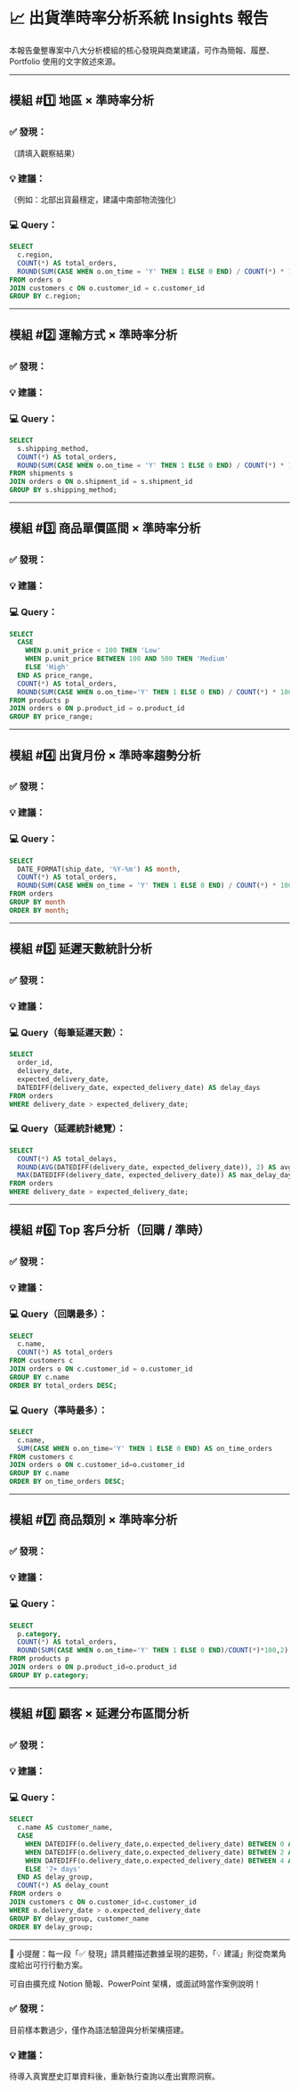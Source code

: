 # 📈 出貨準時率分析系統 Insights 報告

本報告彙整專案中八大分析模組的核心發現與商業建議，可作為簡報、履歷、Portfolio 使用的文字敘述來源。

---

## 模組 #1️⃣ 地區 × 準時率分析

### ✅ 發現：
（請填入觀察結果）

### 💡 建議：
（例如：北部出貨最穩定，建議中南部物流強化）

### 💻 Query：
```sql
SELECT 
  c.region,
  COUNT(*) AS total_orders,
  ROUND(SUM(CASE WHEN o.on_time = 'Y' THEN 1 ELSE 0 END) / COUNT(*) * 100, 2) AS on_time_rate
FROM orders o
JOIN customers c ON o.customer_id = c.customer_id
GROUP BY c.region;
```

---

## 模組 #2️⃣ 運輸方式 × 準時率分析

### ✅ 發現：

### 💡 建議：

### 💻 Query：
```sql
SELECT 
  s.shipping_method,
  COUNT(*) AS total_orders,
  ROUND(SUM(CASE WHEN o.on_time = 'Y' THEN 1 ELSE 0 END) / COUNT(*) * 100, 2) AS on_time_rate
FROM shipments s
JOIN orders o ON o.shipment_id = s.shipment_id
GROUP BY s.shipping_method;
```

---

## 模組 #3️⃣ 商品單價區間 × 準時率分析

### ✅ 發現：

### 💡 建議：

### 💻 Query：
```sql
SELECT 
  CASE
    WHEN p.unit_price < 100 THEN 'Low'
    WHEN p.unit_price BETWEEN 100 AND 500 THEN 'Medium'
    ELSE 'High'
  END AS price_range,
  COUNT(*) AS total_orders,
  ROUND(SUM(CASE WHEN o.on_time='Y' THEN 1 ELSE 0 END) / COUNT(*) * 100, 2) AS on_time_rate
FROM products p
JOIN orders o ON p.product_id = o.product_id
GROUP BY price_range;
```

---

## 模組 #4️⃣ 出貨月份 × 準時率趨勢分析

### ✅ 發現：

### 💡 建議：

### 💻 Query：
```sql
SELECT
  DATE_FORMAT(ship_date, '%Y-%m') AS month,
  COUNT(*) AS total_orders,
  ROUND(SUM(CASE WHEN on_time = 'Y' THEN 1 ELSE 0 END) / COUNT(*) * 100, 2) AS on_time_rate
FROM orders
GROUP BY month
ORDER BY month;
```

---

## 模組 #5️⃣ 延遲天數統計分析

### ✅ 發現：

### 💡 建議：

### 💻 Query（每筆延遲天數）：
```sql
SELECT 
  order_id,
  delivery_date,
  expected_delivery_date,
  DATEDIFF(delivery_date, expected_delivery_date) AS delay_days
FROM orders
WHERE delivery_date > expected_delivery_date;
```

### 💻 Query（延遲統計總覽）：
```sql
SELECT
  COUNT(*) AS total_delays,
  ROUND(AVG(DATEDIFF(delivery_date, expected_delivery_date)), 2) AS avg_delay_days,
  MAX(DATEDIFF(delivery_date, expected_delivery_date)) AS max_delay_days
FROM orders
WHERE delivery_date > expected_delivery_date;
```

---

## 模組 #6️⃣ Top 客戶分析（回購 / 準時）

### ✅ 發現：

### 💡 建議：

### 💻 Query（回購最多）：
```sql
SELECT 
  c.name,
  COUNT(*) AS total_orders
FROM customers c
JOIN orders o ON c.customer_id = o.customer_id
GROUP BY c.name
ORDER BY total_orders DESC;
```

### 💻 Query（準時最多）：
```sql
SELECT 
  c.name,
  SUM(CASE WHEN o.on_time='Y' THEN 1 ELSE 0 END) AS on_time_orders
FROM customers c
JOIN orders o ON c.customer_id=o.customer_id
GROUP BY c.name
ORDER BY on_time_orders DESC;
```

---

## 模組 #7️⃣ 商品類別 × 準時率分析

### ✅ 發現：

### 💡 建議：

### 💻 Query：
```sql
SELECT 
  p.category,
  COUNT(*) AS total_orders,
  ROUND(SUM(CASE WHEN o.on_time='Y' THEN 1 ELSE 0 END)/COUNT(*)*100,2) AS on_time_rate
FROM products p
JOIN orders o ON p.product_id=o.product_id
GROUP BY p.category;
```

---

## 模組 #8️⃣ 顧客 × 延遲分布區間分析

### ✅ 發現：

### 💡 建議：

### 💻 Query：
```sql
SELECT 
  c.name AS customer_name,
  CASE
    WHEN DATEDIFF(o.delivery_date,o.expected_delivery_date) BETWEEN 0 AND 1 THEN '0-1 days'
    WHEN DATEDIFF(o.delivery_date,o.expected_delivery_date) BETWEEN 2 AND 3 THEN '2-3 days'
    WHEN DATEDIFF(o.delivery_date,o.expected_delivery_date) BETWEEN 4 AND 6 THEN '4-6 days'
    ELSE '7+ days'
  END AS delay_group,
  COUNT(*) AS delay_count
FROM orders o
JOIN customers c ON o.customer_id=c.customer_id
WHERE o.delivery_date > o.expected_delivery_date
GROUP BY delay_group, customer_name
ORDER BY delay_group;
```

---

🧠 小提醒：每一段「✅ 發現」請具體描述數據呈現的趨勢，「💡 建議」則從商業角度給出可行行動方案。

可自由擴充成 Notion 簡報、PowerPoint 架構，或面試時當作案例說明！

### ✅ 發現：
目前樣本數過少，僅作為語法驗證與分析架構搭建。

### 💡 建議：
待導入真實歷史訂單資料後，重新執行查詢以產出實際洞察。
